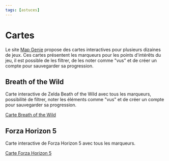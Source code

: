 ```yaml
---
tags: [astuces]
---
```

# Cartes

Le site [Map Genie](https://mapgenie.io/) propose des cartes interactives pour plusieurs dizaines de jeux. Ces cartes présentent les marqueurs pour les points d'intérêts du jeu, il est possible de les filtrer, de les noter comme "vus" et de créer un compte pour sauvegarder sa progression.


## Breath of the Wild
Carte interactive de Zelda Beath of the Wild avec tous les marqueurs, possibilité de filtrer, noter les éléments comme "vus" et de créer un compte pour sauvegarder sa progression.

[Carte Breath of the Wild](https://zeldamaps.com/?game=BotW)


<CenteredImage :src="$withBase('/images/games/maps/zelda_botw.png')" alt="zelda_botw" width="500" />

## Forza Horizon 5
Carte interactive de Forza Horizon 5 avec tous les marqueurs.

[Carte Forza Horizon 5](https://mapgenie.io/forza-horizon-5/maps/mexico)

<CenteredImage :src="$withBase('/images/games/maps/fh5.png')" alt="fh5" width="500" />
